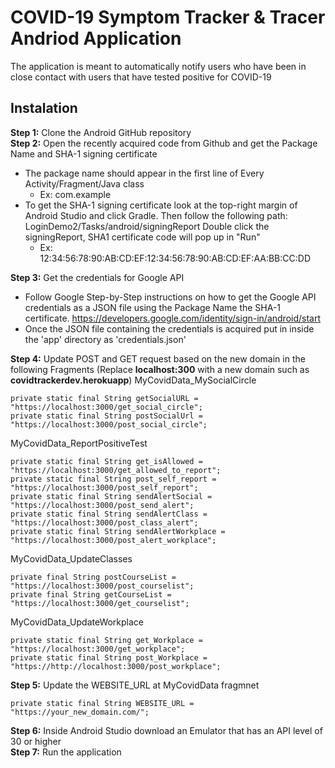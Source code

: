 # COVID-19 Symptom Tracker & Tracer Andriod Application
The application is meant to automatically notify users who have been in close contact with users that have tested positive for COVID-19
## Instalation
**Step 1:** Clone the Android GitHub repository</br>
**Step 2:** Open the recently acquired code from Github and get the Package Name and SHA-1 signing certificate </br>
   - The package name should appear in the first line of Every Activity/Fragment/Java class
        - Ex: com.example
   - To get the SHA-1 signing certificate look at the top-right margin of Android Studio and click Gradle.
   Then follow the following path: LoginDemo2/Tasks/android/signingReport
   Double click the signingReport, SHA1 certificate code will pop up in "Run"
        - Ex: 12:34:56:78:90:AB:CD:EF:12:34:56:78:90:AB:CD:EF:AA:BB:CC:DD


**Step 3:** Get the credentials for Google API
   - Follow Google Step-by-Step instructions on how to get the Google API credentials as a JSON file using the Package Name the SHA-1 certificate.
   https://developers.google.com/identity/sign-in/android/start
   - Once the JSON file containing the credentials is acquired put in inside the 'app' directory as 'credentials.json'


**Step 4:** Update POST and GET request based on the new domain in the following Fragments (Replace **localhost:300** with a new domain such as **covidtrackerdev.herokuapp**)
MyCovidData_MySocialCircle
```
private static final String getSocialURL = "https://localhost:3000/get_social_circle";
private static final String postSocialUrl = "https://localhost:3000/post_social_circle";
```
MyCovidData_ReportPositiveTest
```
private static final String get_isAllowed = "https://localhost:3000/get_allowed_to_report";
private static final String post_self_report = "https://localhost:3000/post_self_report";
private static final String sendAlertSocial = "https://localhost:3000/post_send_alert";
private static final String sendAlertClass = "https://localhost:3000/post_class_alert";
private static final String sendAlertWorkplace = "https://localhost:3000/post_alert_workplace";
```
MyCovidData_UpdateClasses
```
private final String postCourseList = "https://localhost:3000/post_courselist";
private final String getCourseList = "https://localhost:3000/get_courselist";
```
MyCovidData_UpdateWorkplace
```
private static final String get_Workplace = "https://localhost:3000/get_workplace";
private static final String post_Workplace = "https://http://localhost:3000/post_workplace";
```
**Step 5:** Update the WEBSITE_URL at MyCovidData fragmnet
```
private static final String WEBSITE_URL = "https://your_new_domain.com/";
```
**Step 6:** Inside Android Studio download an Emulator that has an API level of 30 or higher</br>
**Step 7:** Run the application